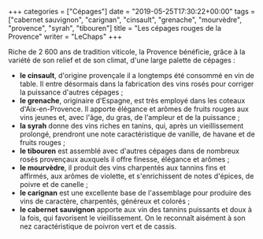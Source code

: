 +++
categories = ["Cépages"]
date = "2019-05-25T17:30:22+00:00"
tags = ["cabernet sauvignon", "carignan", "cinsault", "grenache", "mourvèdre", "provence", "syrah", "tibouren"] 
title = "Les cépages rouges de la Provence"
writer = "LeChaps"
+++

Riche de 2 600 ans de tradition viticole, la Provence bénéficie, grâce à la variété de son relief et de son climat, d'une large palette de cépages :

* **le cinsault**,  d'origine provençale il a longtemps été consommé en vin de table. Il entre désormais dans la fabrication des vins rosés pour corriger la puissance d'autres cépages ;
* **le grenache**, originaire d'Espagne, est très employé dans les coteaux d'Aix-en-Provence. Il apporte élégance et arômes de fruits rouges aux vins jeunes et, avec l'âge, du gras, de l'ampleur et de la puissance ;
* **la syrah** donne des vins riches en tanins, qui, après un vieillissement prolongé, prendront une note caractéristique de vanille, de havane et de fruits rouges ;
* **le tibouren** est assemblé avec d'autres cépages dans de nombreux rosés provençaux auxquels il offre finesse, élégance et arômes ;
* **le mourvèdre**, il produit des vins charpentés aux tannins fins et affirmés, aux arômes de violette, et s'enrichissent de notes d'épices, de poivre et de canelle ;
* **le carignan** est une excellente base de l'assemblage pour produire des vins de caractère, charpentés, généreux et colorés ;
* **le cabernet sauvignon** apporte aux vin des tannins puissants et doux à la fois, qui favorisent le vieillissement. On le reconnaît aisément à son nez caractéristique de poivron vert et de cassis.

